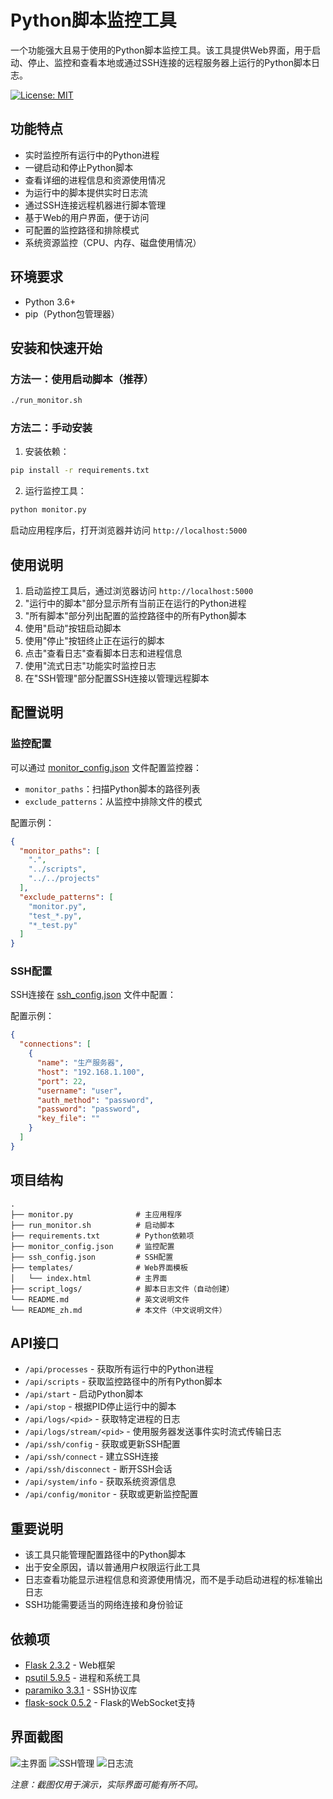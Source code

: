 # Python脚本监控工具

一个功能强大且易于使用的Python脚本监控工具。该工具提供Web界面，用于启动、停止、监控和查看本地或通过SSH连接的远程服务器上运行的Python脚本日志。

[![License: MIT](https://img.shields.io/badge/License-MIT-yellow.svg)](https://opensource.org/licenses/MIT)

## 功能特点

- 实时监控所有运行中的Python进程
- 一键启动和停止Python脚本
- 查看详细的进程信息和资源使用情况
- 为运行中的脚本提供实时日志流
- 通过SSH连接远程机器进行脚本管理
- 基于Web的用户界面，便于访问
- 可配置的监控路径和排除模式
- 系统资源监控（CPU、内存、磁盘使用情况）

## 环境要求

- Python 3.6+
- pip（Python包管理器）

## 安装和快速开始

### 方法一：使用启动脚本（推荐）

```bash
./run_monitor.sh
```

### 方法二：手动安装

1. 安装依赖：
```bash
pip install -r requirements.txt
```

2. 运行监控工具：
```bash
python monitor.py
```

启动应用程序后，打开浏览器并访问 `http://localhost:5000`

## 使用说明

1. 启动监控工具后，通过浏览器访问 `http://localhost:5000`
2. "运行中的脚本"部分显示所有当前正在运行的Python进程
3. "所有脚本"部分列出配置的监控路径中的所有Python脚本
4. 使用"启动"按钮启动脚本
5. 使用"停止"按钮终止正在运行的脚本
6. 点击"查看日志"查看脚本日志和进程信息
7. 使用"流式日志"功能实时监控日志
8. 在"SSH管理"部分配置SSH连接以管理远程脚本

## 配置说明

### 监控配置

可以通过 [monitor_config.json](monitor_config.json) 文件配置监控器：

- `monitor_paths`：扫描Python脚本的路径列表
- `exclude_patterns`：从监控中排除文件的模式

配置示例：
```json
{
  "monitor_paths": [
    ".",
    "../scripts",
    "../../projects"
  ],
  "exclude_patterns": [
    "monitor.py",
    "test_*.py",
    "*_test.py"
  ]
}
```

### SSH配置

SSH连接在 [ssh_config.json](ssh_config.json) 文件中配置：

配置示例：
```json
{
  "connections": [
    {
      "name": "生产服务器",
      "host": "192.168.1.100",
      "port": 22,
      "username": "user",
      "auth_method": "password",
      "password": "password",
      "key_file": ""
    }
  ]
}
```

## 项目结构

```
.
├── monitor.py              # 主应用程序
├── run_monitor.sh          # 启动脚本
├── requirements.txt        # Python依赖项
├── monitor_config.json     # 监控配置
├── ssh_config.json         # SSH配置
├── templates/              # Web界面模板
│   └── index.html          # 主界面
├── script_logs/            # 脚本日志文件（自动创建）
└── README.md               # 英文说明文件
└── README_zh.md            # 本文件（中文说明文件）
```

## API接口

- `/api/processes` - 获取所有运行中的Python进程
- `/api/scripts` - 获取监控路径中的所有Python脚本
- `/api/start` - 启动Python脚本
- `/api/stop` - 根据PID停止运行中的脚本
- `/api/logs/<pid>` - 获取特定进程的日志
- `/api/logs/stream/<pid>` - 使用服务器发送事件实时流式传输日志
- `/api/ssh/config` - 获取或更新SSH配置
- `/api/ssh/connect` - 建立SSH连接
- `/api/ssh/disconnect` - 断开SSH会话
- `/api/system/info` - 获取系统资源信息
- `/api/config/monitor` - 获取或更新监控配置

## 重要说明

- 该工具只能管理配置路径中的Python脚本
- 出于安全原因，请以普通用户权限运行此工具
- 日志查看功能显示进程信息和资源使用情况，而不是手动启动进程的标准输出日志
- SSH功能需要适当的网络连接和身份验证

## 依赖项

- [Flask 2.3.2](https://pypi.org/project/Flask/2.3.2/) - Web框架
- [psutil 5.9.5](https://pypi.org/project/psutil/5.9.5/) - 进程和系统工具
- [paramiko 3.3.1](https://pypi.org/project/paramiko/3.3.1/) - SSH协议库
- [flask-sock 0.5.2](https://pypi.org/project/flask-sock/0.5.2/) - Flask的WebSocket支持

## 界面截图

![主界面](screenshots/main_interface.png)
![SSH管理](screenshots/ssh_management.png)
![日志流](screenshots/log_streaming.png)

*注意：截图仅用于演示，实际界面可能有所不同。*